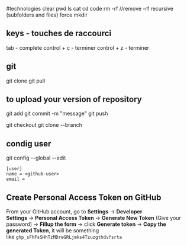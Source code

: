 #technologies 
clear 
pwd
ls
cat
cd
code 
rm -rf   //remove -rf recursive (subfolders and files) force 
mkdir 

## keys - touches de raccourci 
tab - complete
control + c - terminer
control + z - terminer 



## git

git clone
git pull

## to upload your version of repository
git add
git commit -m "message"
git push

git checkout
git clone --branch <branchname> <remote-repo-url>

##  condig user 

git config --global --edit

```text
[user]
name = <github-user>
email = 
```

## Create Personal Access Token on GitHub

From your GitHub account, go to **Settings** → **Developer Settings** → **Personal Access Token** → **Generate New Token** (Give your password) → **Fillup the form** → click **Generate token** → **Copy the generated Token**, it will be something like `ghp_sFhFsSHhTzMDreGRLjmks4Tzuzgthdvfsrta`